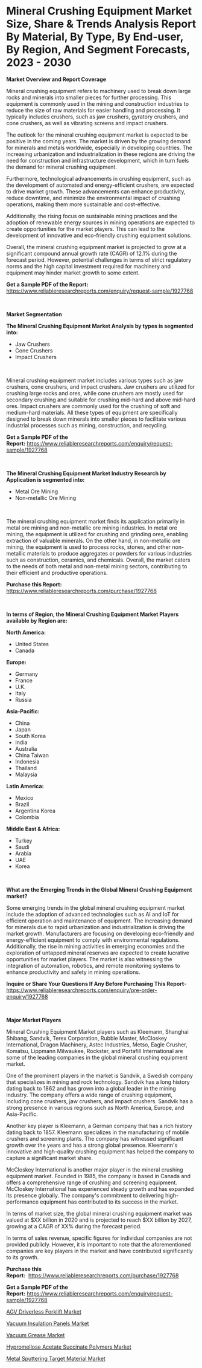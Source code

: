 <p><h1>Mineral Crushing Equipment Market Size, Share & Trends Analysis Report By Material, By Type, By End-user, By Region, And Segment Forecasts, 2023 - 2030</h1></p><p><strong>Market Overview and Report Coverage</strong></p>
<p><p>Mineral crushing equipment refers to machinery used to break down large rocks and minerals into smaller pieces for further processing. This equipment is commonly used in the mining and construction industries to reduce the size of raw materials for easier handling and processing. It typically includes crushers, such as jaw crushers, gyratory crushers, and cone crushers, as well as vibrating screens and impact crushers.</p><p>The outlook for the mineral crushing equipment market is expected to be positive in the coming years. The market is driven by the growing demand for minerals and metals worldwide, especially in developing countries. The increasing urbanization and industrialization in these regions are driving the need for construction and infrastructure development, which in turn fuels the demand for mineral crushing equipment.</p><p>Furthermore, technological advancements in crushing equipment, such as the development of automated and energy-efficient crushers, are expected to drive market growth. These advancements can enhance productivity, reduce downtime, and minimize the environmental impact of crushing operations, making them more sustainable and cost-effective.</p><p>Additionally, the rising focus on sustainable mining practices and the adoption of renewable energy sources in mining operations are expected to create opportunities for the market players. This can lead to the development of innovative and eco-friendly crushing equipment solutions.</p><p>Overall, the mineral crushing equipment market is projected to grow at a significant compound annual growth rate (CAGR) of 12.1% during the forecast period. However, potential challenges in terms of strict regulatory norms and the high capital investment required for machinery and equipment may hinder market growth to some extent.</p></p>
<p><strong>Get a Sample PDF of the Report:</strong> <a href="https://www.reliableresearchreports.com/enquiry/request-sample/1927768">https://www.reliableresearchreports.com/enquiry/request-sample/1927768</a></p>
<p>&nbsp;</p>
<p><strong>Market Segmentation</strong></p>
<p><strong>The Mineral Crushing Equipment Market Analysis by types is segmented into:</strong></p>
<p><ul><li>Jaw Crushers</li><li>Cone Crushers</li><li>Impact Crushers</li></ul></p>
<p>&nbsp;</p>
<p><p>Mineral crushing equipment market includes various types such as jaw crushers, cone crushers, and impact crushers. Jaw crushers are utilized for crushing large rocks and ores, while cone crushers are mostly used for secondary crushing and suitable for crushing mid-hard and above mid-hard ores. Impact crushers are commonly used for the crushing of soft and medium-hard materials. All these types of equipment are specifically designed to break down minerals into smaller pieces to facilitate various industrial processes such as mining, construction, and recycling.</p></p>
<p><strong>Get a Sample PDF of the Report:</strong>&nbsp;<a href="https://www.reliableresearchreports.com/enquiry/request-sample/1927768">https://www.reliableresearchreports.com/enquiry/request-sample/1927768</a></p>
<p>&nbsp;</p>
<p><strong>The Mineral Crushing Equipment Market Industry Research by Application is segmented into:</strong></p>
<p><ul><li>Metal Ore Mining</li><li>Non-metallic Ore Mining</li></ul></p>
<p>&nbsp;</p>
<p><p>The mineral crushing equipment market finds its application primarily in metal ore mining and non-metallic ore mining industries. In metal ore mining, the equipment is utilized for crushing and grinding ores, enabling extraction of valuable minerals. On the other hand, in non-metallic ore mining, the equipment is used to process rocks, stones, and other non-metallic materials to produce aggregates or powders for various industries such as construction, ceramics, and chemicals. Overall, the market caters to the needs of both metal and non-metal mining sectors, contributing to their efficient and productive operations.</p></p>
<p><strong>Purchase this Report:</strong>&nbsp; <a href="https://www.reliableresearchreports.com/purchase/1927768">https://www.reliableresearchreports.com/purchase/1927768</a></p>
<p>&nbsp;</p>
<p><strong>In terms of Region, the Mineral Crushing Equipment Market Players available by Region are:</strong></p>
<p>
    <p> <strong> North America: </strong>
        <ul>
            <li>United States</li>
            <li>Canada</li>
        </ul>
        </p> 
    <p> <strong> Europe: </strong>
        <ul>
            <li>Germany</li>
            <li>France</li>
            <li>U.K.</li>
            <li>Italy</li>
            <li>Russia</li>
        </ul>
        </p> 
    <p> <strong> Asia-Pacific: </strong>
        <ul>
            <li>China</li>
            <li>Japan</li>
            <li>South Korea</li>
            <li>India</li>
            <li>Australia</li>
            <li>China Taiwan</li>
            <li>Indonesia</li>
            <li>Thailand</li>
            <li>Malaysia</li>
        </ul>
        </p> 
    <p> <strong> Latin America: </strong>
        <ul>
            <li>Mexico</li>
            <li>Brazil</li>
            <li>Argentina Korea</li>
            <li>Colombia</li>
        </ul>
        </p> 
    <p> <strong> Middle East & Africa: </strong>
        <ul>
            <li>Turkey</li>
            <li>Saudi</li>
            <li>Arabia</li>
            <li>UAE</li>
            <li>Korea</li>
        </ul>
    </p>
    </p>
<p>&nbsp;</p>
<p><strong>What are the Emerging Trends in the Global Mineral Crushing Equipment market?</strong></p>
<p><p>Some emerging trends in the global mineral crushing equipment market include the adoption of advanced technologies such as AI and IoT for efficient operation and maintenance of equipment. The increasing demand for minerals due to rapid urbanization and industrialization is driving the market growth. Manufacturers are focusing on developing eco-friendly and energy-efficient equipment to comply with environmental regulations. Additionally, the rise in mining activities in emerging economies and the exploration of untapped mineral reserves are expected to create lucrative opportunities for market players. The market is also witnessing the integration of automation, robotics, and remote monitoring systems to enhance productivity and safety in mining operations.</p></p>
<p><strong>Inquire or Share Your Questions If Any Before Purchasing This Report</strong>- <a href="https://www.reliableresearchreports.com/enquiry/pre-order-enquiry/1927768">https://www.reliableresearchreports.com/enquiry/pre-order-enquiry/1927768</a></p>
<p>&nbsp;</p>
<p><strong>Major Market Players</strong></p>
<p><p>Mineral Crushing Equipment Market players such as Kleemann, Shanghai Shibang, Sandvik, Terex Corporation, Rubble Master, McCloskey International, Dragon Machinery, Astec Industries, Metso, Eagle Crusher, Komatsu, Lippmann Milwaukee, Rockster, and Portafill International are some of the leading companies in the global mineral crushing equipment market.</p><p>One of the prominent players in the market is Sandvik, a Swedish company that specializes in mining and rock technology. Sandvik has a long history dating back to 1862 and has grown into a global leader in the mining industry. The company offers a wide range of crushing equipment, including cone crushers, jaw crushers, and impact crushers. Sandvik has a strong presence in various regions such as North America, Europe, and Asia-Pacific.</p><p>Another key player is Kleemann, a German company that has a rich history dating back to 1857. Kleemann specializes in the manufacturing of mobile crushers and screening plants. The company has witnessed significant growth over the years and has a strong global presence. Kleemann's innovative and high-quality crushing equipment has helped the company to capture a significant market share.</p><p>McCloskey International is another major player in the mineral crushing equipment market. Founded in 1985, the company is based in Canada and offers a comprehensive range of crushing and screening equipment. McCloskey International has experienced steady growth and has expanded its presence globally. The company's commitment to delivering high-performance equipment has contributed to its success in the market.</p><p>In terms of market size, the global mineral crushing equipment market was valued at $XX billion in 2020 and is projected to reach $XX billion by 2027, growing at a CAGR of XX% during the forecast period.</p><p>In terms of sales revenue, specific figures for individual companies are not provided publicly. However, it is important to note that the aforementioned companies are key players in the market and have contributed significantly to its growth.</p></p>
<p><strong>Purchase this Report:</strong>&nbsp;&nbsp;<a href="https://www.reliableresearchreports.com/purchase/1927768">https://www.reliableresearchreports.com/purchase/1927768</a></p>
<p></p>
<p><strong>Get a Sample PDF of the Report:</strong>&nbsp;<a href="https://www.reliableresearchreports.com/enquiry/request-sample/1927768">https://www.reliableresearchreports.com/enquiry/request-sample/1927768</a></p>
<p><p><a href="https://github.com/pizolina/Market-Research-Report-List-1/blob/main/agv-driverless-forklift-market.md">AGV Driverless Forklift Market</a></p><p><a href="https://medium.com/@aliwilldvm/vacuum-insulation-panels-market-size-reveals-the-best-marketing-channels-in-global-industry-7622237f744e">Vacuum Insulation Panels Market</a></p><p><a href="https://medium.com/@dinafritsch/vacuum-grease-market-competitive-analysis-market-trends-and-forecast-to-2030-0d5836f2117c">Vacuum Grease Market</a></p><p><a href="https://www.linkedin.com/pulse/hypromellose-acetate-succinate-polymers-market-research-report-xtaxf/">Hypromellose Acetate Succinate Polymers Market</a></p><p><a href="https://www.linkedin.com/pulse/metal-sputtering-target-material-market-research-report-4mfrf/">Metal Sputtering Target Material Market</a></p></p>